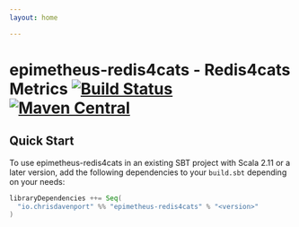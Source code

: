 ```yaml
---
layout: home

---
```


# epimetheus-redis4cats - Redis4cats Metrics [![Build Status](https://travis-ci.com/ChristopherDavenport/epimetheus-redis4cats.svg?branch=master)](https://travis-ci.com/ChristopherDavenport/epimetheus-redis4cats) [![Maven Central](https://maven-badges.herokuapp.com/maven-central/io.chrisdavenport/epimetheus-redis4cats_2.12/badge.svg)](https://maven-badges.herokuapp.com/maven-central/io.chrisdavenport/epimetheus-redis4cats_2.12)

## Quick Start

To use epimetheus-redis4cats in an existing SBT project with Scala 2.11 or a later version, add the following dependencies to your
`build.sbt` depending on your needs:

```scala
libraryDependencies ++= Seq(
  "io.chrisdavenport" %% "epimetheus-redis4cats" % "<version>"
)
```